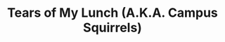 ---
pid: lld10
title: Tears of My Lunch (A.K.A. Campus Squirrels)
location_transcription: A campus like any other ... near you!
coordinates: "[-75.193502168392, 39.952056320365]"
zipcode: '19143'
gen_neighborhood: West Philadelphia
neighborhood: University City
outside_phl: 
age: '31'
age_range: 30-39
instagram: 
image_file_name: lld_10.jpg
proposal_transcription: |-
  HELP ME
  ABANDONED ACRONS
topic: Animals
topic_summary: 0, 0
type: Other No Form
keywords_other: 
credit: 
image_labels: Squirrel eating
twitter: teach_research
facebook: 
permalink: "/monuments/lld10/"
layout: item-page
---